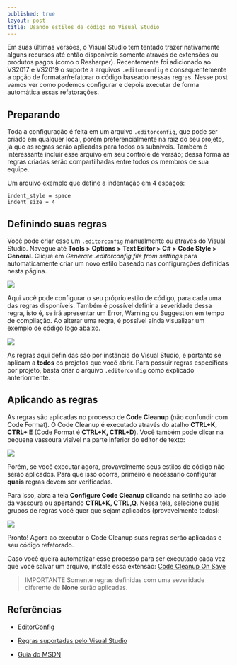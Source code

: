 ```yaml
---
published: true
layout: post
title: Usando estilos de código no Visual Studio
---
```


Em suas últimas versões, o Visual Studio tem tentado trazer nativamente alguns recursos até então disponíveis somente através de extensões ou produtos pagos (como o Resharper). Recentemente foi adicionado ao VS2017 e VS2019 o suporte a arquivos `.editorconfig` e consequentemente a opção de formatar/refatorar o código baseado nessas regras. Nesse post vamos ver como podemos configurar e depois executar de forma automática essas refatorações.


## Preparando
Toda a configuração é feita em um arquivo `.editorconfig`, que pode ser criado em qualquer local, porém preferencialmente na raiz do seu projeto, já que as regras serão aplicadas para todos os subníveis. Também é interessante incluir esse arquivo em seu controle de versão; dessa forma as regras criadas serão compartilhadas entre todos os membros de sua equipe.

Um arquivo exemplo que define a indentação em 4 espaços:

	indent_style = space
	indent_size = 4


## Definindo suas regras

Você pode criar esse um `.editorconfig` manualmente ou através do Visual Studio. Navegue até **Tools > Options > Text Editor > C# > Code Style > General**.
Clique em *Generate .editorconfig file from settings* para automaticamente criar um novo estilo baseado nas configurações definidas nesta página.

![](https://docs.microsoft.com/en-us/visualstudio/ide/media/vs-2019/generate-editorconfig-file-small.png?view=vs-2019)


Aqui você pode configurar o seu próprio estilo de código, para cada uma das regras disponíveis. Também é possível definir a severidade dessa regra, isto é, se irá apresentar um Error, Warning ou Suggestion em tempo de compilação. Ao alterar uma regra, é possível ainda visualizar um exemplo de código logo abaixo. 

![](https://docs.microsoft.com/en-us/visualstudio/ide/media/vs-2019/code-style-quick-actions-dialog.png?view=vs-2019)


As regras aqui definidas são por instância do Visual Studio, e portanto se aplicam a **todos** os projetos que você abrir. Para possuir regras específicas por projeto, basta criar o arquivo `.editorconfig` como explicado anteriormente.


## Aplicando as regras

As regras são aplicadas no processo de **Code Cleanup** (não confundir com Code Format). O Code Cleanup é executado através do atalho **CTRL+K, CTRL+ E** (Code Format é **CTRL+K, CTRL+D**). Você também pode clicar na pequena vassoura visível na parte inferior do editor de texto:

![](https://docs.microsoft.com/en-us/visualstudio/ide/media/execute-code-cleanup.png?view=vs-2019)


Porém, se você executar agora, provavelmente seus estilos de código não serão aplicados. Para que isso ocorra, primeiro é necessário configurar **quais** regras devem ser verificadas.

Para isso, abra a tela **Configure Code Cleanup** clicando na setinha ao lado da vassoura ou apertando **CTRL+K, CTRL,Q**. Nessa tela, selecione quais grupos de regras você quer que sejam aplicados (provavelmente todos):

![](https://docs.microsoft.com/en-us/visualstudio/ide/media/configure-code-cleanup.png?view=vs-2019)


Pronto! Agora ao executar o Code Cleanup suas regras serão aplicadas e seu código refatorado.

Caso você queira automatizar esse processo para ser executado cada vez que você salvar um arquivo, instale essa extensão: [Code Cleanup On Save](https://marketplace.visualstudio.com/items?itemName=MadsKristensen.CodeCleanupOnSave)


> IMPORTANTE
> Somente regras definidas com uma severidade diferente de **None** serão aplicadas.



## Referências
- [EditorConfig](https://editorconfig.org)

- [Regras suportadas pelo Visual Studio](https://docs.microsoft.com/en-us/visualstudio/ide/editorconfig-code-style-settings-reference?view=vs-2019#convention-categories)

- [Guia do MSDN](https://docs.microsoft.com/en-us/visualstudio/ide/code-styles-and-code-cleanup)